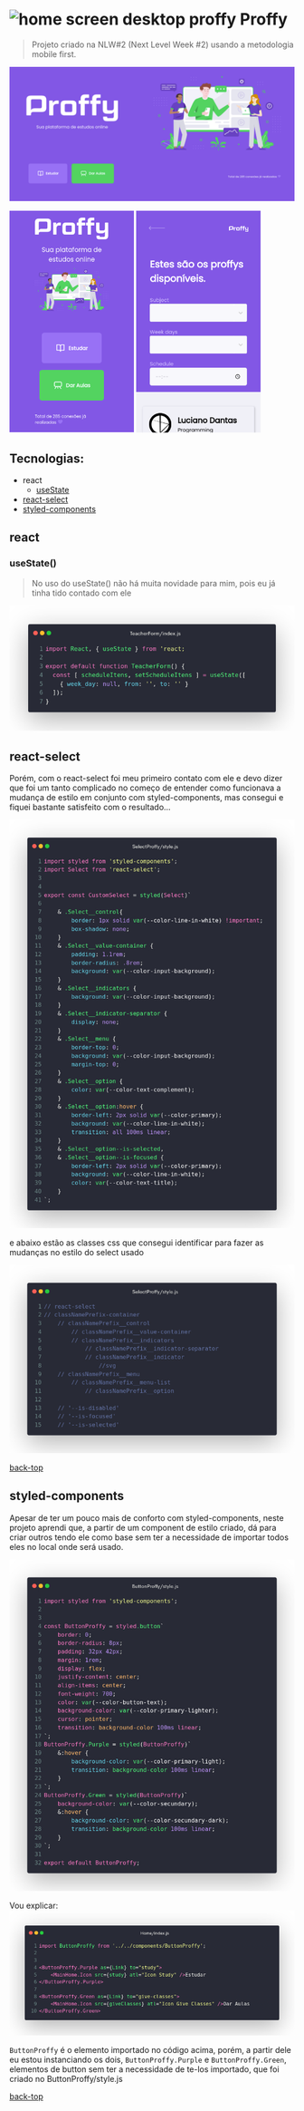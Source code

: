 # ![home screen desktop proffy](./public/favicon.ico) Proffy

> Projeto criado na NLW#2 (Next Level Week #2) usando a metodologia mobile first.

![home screen desktop](src/assets/images/assets-readme/desktop.png)

![home screen mobile](src/assets/images/assets-readme/mobile.png)
![proffyList screen mobile](src/assets/images/assets-readme/mobile1.png)

## Tecnologias:
- react
  - [useState](#usestate)
- [react-select](#react-select)
- [styled-components](#styled-components)

## react
### useState()

>No uso do useState() não há muita novidade para mim, pois eu já tinha tido contado com ele

![code example using useState()](src/assets/images/assets-readme/code-useState.png)


## react-select

Porém, com o react-select foi meu primeiro contato com ele e devo dizer que foi um tanto complicado no começo de entender como funcionava a mudança de estilo em conjunto com styled-components, mas consegui e fiquei bastante satisfeito com o resultado...

![code example using react-select](src/assets/images/assets-readme/code-react-select.png)

e abaixo estão as classes css que consegui identificar para fazer as mudanças no estilo do select usado

![code example using react-select](src/assets/images/assets-readme/code-react-select-comments.png)

[back-top](#tecnologias)

## styled-components

Apesar de ter um pouco mais de conforto com styled-components, neste projeto aprendi que, a partir de um component de estilo criado, dá para criar outros tendo ele como base sem ter a necessidade de importar todos eles no local onde será usado.

![code example using styled-components](src/assets/images/assets-readme/code-styled-components.png)

Vou explicar:
![code example using styled-components](src/assets/images/assets-readme/code-styled-components-use.png)

`ButtonProffy` é o elemento importado no código acima, porém, a partir dele eu estou instanciando os dois, `ButtonProffy.Purple` e `ButtonProffy.Green`, elementos de button sem ter a necessidade de te-los importado, que foi criado no ButtonProffy/style.js

[back-top](#tecnologias)

